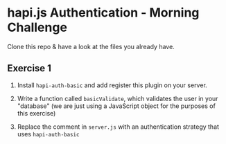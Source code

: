 # hapi.js Authentication - Morning Challenge

Clone this repo & have a look at the files you already have.

## Exercise 1

1. Install `hapi-auth-basic` and add register this plugin on your server.

2. Write a function called `basicValidate`, which validates the user in your "database" (we are just using a JavaScript object for the purposes of this exercise)

3. Replace the comment in `server.js` with an authentication strategy that uses `hapi-auth-basic`

